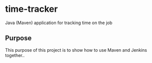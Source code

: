 # time-tracker
Java (Maven) application for tracking time on the job

## Purpose

This purpose of this project is to show how to use Maven and Jenkins together..
